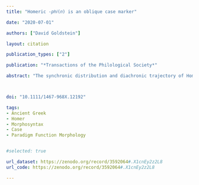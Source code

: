 ```yaml
---
title: "Homeric -𝑝ℎ𝑖(𝑛) is an oblique case marker"

date: "2020-07-01"

authors: ["David Goldstein"]

layout: citation

publication_types: ["2"]

publication: "*Transactions of the Philological Society*"

abstract: "The synchronic distribution and diachronic trajectory of Homeric -_phi(n)_ have been the source of long-standing debate, with the result that scholarly opinion has yet to settle on a consensus regarding the morphosyntax of forms realized by this marker. Some maintain that forms in -_phi(n)_ are adverbs, while others contend that they are nouns. Evidence from agreement and prepositional phrases shows that the latter analysis is correct. Homeric -_phi(n)_ is therefore a case exponent. More specifically, it is an oblique case marker that realizes genitive or dative case in the singular, dual, or plural across all three grammatical genders. Since other case markers exist in the language for realizing genitive and dative case, forms in -φι(ν) are an example of morphological overabundance, that is, the realization of a paradigm cell by more than one word form. This synchronic analysis has diachronic consequences, in as much as it now becomes clearer that -_phi(n)_ continues the instrumental plural case marker */-b<sup>ɦ</sup>is/ and not the adverbial suffix */-b<sup>ɦ</sup>i/."



doi: "10.1111/1467-968X.12192"

tags:
- Ancient Greek
- Homer
- Morphosyntax
- Case
- Paradigm Function Morphology


#selected: true

url_dataset: https://zenodo.org/record/3592064#.X1cnEy2z2L8
url_code: https://zenodo.org/record/3592064#.X1cnEy2z2L8

---
```

